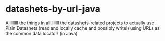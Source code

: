 # datashets-by-url-java
Alllllllll the things in allllllllll the datashets-related projects to actually use Plain Datashets (read and locally cache and possibly write!) using URLs as the common data locator!   (in Java)
